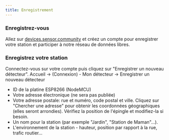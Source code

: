 ```yaml
---
title: Enregistrement
---
```


### Enregistrez-vous

Allez sur  [devices.sensor.community](https://devices.sensor.community/register) et créez un compte pour enregistrer votre station et participer à notre réseau de données libres.


### Enregistrez votre station
Connectez-vous sur votre compte puis cliquez sur "Enregistrer un nouveau détecteur".
Accueil -> (Connexion) - Mon détecteur -> Enregistrer un nouveau détecteur
<br>
* ID de la platine ESP8266 (NodeMCU)
* Votre adresse électronique (ne sera pas publiée)
* Votre adresse postale: rue et numéro, code postal et ville. Cliquez sur "Chercher une adresse" pour obtenir les coordonnées géographiques (elles seront arrondies). Vérifiez la position de l'épingle et modifiez-la si besoin.
* Un nom pour la station (par exemple "Jardin", "Station de Maman"...).
* L'environnement de la station - hauteur, position par rapport à la rue, trafic routier...

